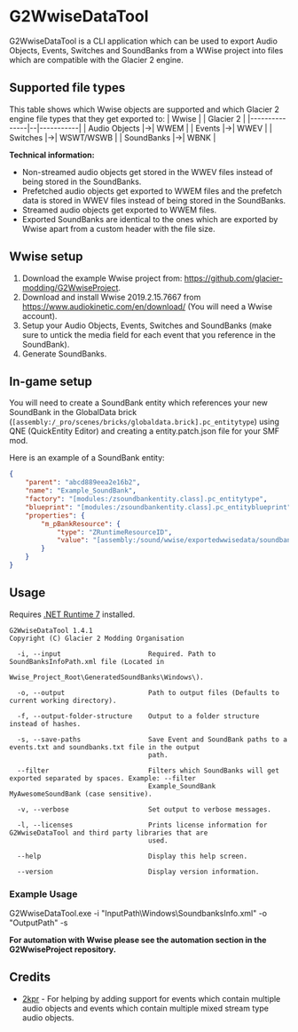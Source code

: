 # G2WwiseDataTool
G2WwiseDataTool is a CLI application which can be used to export Audio Objects, Events, Switches and SoundBanks from a WWise project into files which are compatible with the Glacier 2 engine.

## Supported file types
This table shows which Wwise objects are supported and which Glacier 2 engine file types that they get exported to:
| Wwise         |  | Glacier 2 |
|---------------|--|-----------|
| Audio Objects |->| WWEM      |
| Events        |->| WWEV      |
| Switches      |->| WSWT/WSWB |
| SoundBanks    |->| WBNK      |

**Technical information:**
- Non-streamed audio objects get stored in the WWEV files instead of being stored in the SoundBanks.
- Prefetched audio objects get exported to WWEM files and the prefetch data is stored in WWEV files instead of being stored in the SoundBanks.
- Streamed audio objects get exported to WWEM files.
- Exported SoundBanks are identical to the ones which are exported by Wwise apart from a custom header with the file size.

## Wwise setup
1. Download the example Wwise project from: https://github.com/glacier-modding/G2WwiseProject.
2. Download and install Wwise 2019.2.15.7667 from https://www.audiokinetic.com/en/download/ (You will need a Wwise account).
3. Setup your Audio Objects, Events, Switches and SoundBanks (make sure to untick the media field for each event that you reference in the SoundBank).
4. Generate SoundBanks.

## In-game setup
You will need to create a SoundBank entity which references your new SoundBank in the GlobalData brick (`[assembly:/_pro/scenes/bricks/globaldata.brick].pc_entitytype`) using QNE (QuickEntity Editor) and creating a entity.patch.json file for your SMF mod.

Here is an example of a SoundBank entity:
```json
{
	"parent": "abcd889eea2e16b2",
	"name": "Example_SoundBank",
	"factory": "[modules:/zsoundbankentity.class].pc_entitytype",
	"blueprint": "[modules:/zsoundbankentity.class].pc_entityblueprint",
	"properties": {
		"m_pBankResource": {
			"type": "ZRuntimeResourceID",
			"value": "[assembly:/sound/wwise/exportedwwisedata/soundbanks/globaldata/example_soundbank.wwisesoundbank].pc_wwisebank"
		}
	}
}
```

## Usage
Requires [.NET Runtime 7](https://dotnet.microsoft.com/en-us/download/dotnet/7.0) installed.

```
G2WwiseDataTool 1.4.1
Copyright (C) Glacier 2 Modding Organisation

  -i, --input                      Required. Path to SoundBanksInfoPath.xml file (Located in
                                   Wwise_Project_Root\GeneratedSoundBanks\Windows\).

  -o, --output                     Path to output files (Defaults to current working directory).

  -f, --output-folder-structure    Output to a folder structure instead of hashes.

  -s, --save-paths                 Save Event and SoundBank paths to a events.txt and soundbanks.txt file in the output
                                   path.

  --filter                         Filters which SoundBanks will get exported separated by spaces. Example: --filter
                                   Example_SoundBank MyAwesomeSoundBank (case sensitive).

  -v, --verbose                    Set output to verbose messages.

  -l, --licenses                   Prints license information for G2WwiseDataTool and third party libraries that are
                                   used.

  --help                           Display this help screen.

  --version                        Display version information.
```

### Example Usage
G2WwiseDataTool.exe -i "InputPath\Windows\SoundbanksInfo.xml" -o "OutputPath" -s

**For automation with Wwise please see the automation section in the G2WwiseProject repository.**

## Credits
- [2kpr](https://github.com/2kpr) - For helping by adding support for events which contain multiple audio objects and events which contain multiple mixed stream type audio objects.